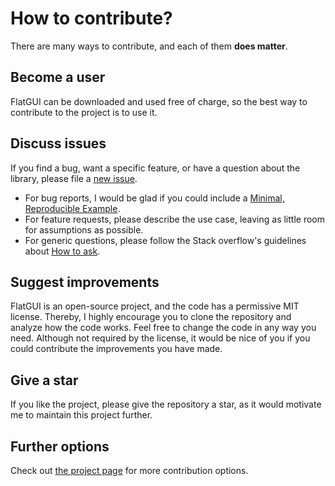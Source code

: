 # How to contribute?

There are many ways to contribute, and each of them **does matter**.

## Become a user

FlatGUI can be downloaded and used free of charge, so the best way to contribute to the project is to use it.

## Discuss issues

If you find a bug, want a specific feature, or have a question about the library, please file a [new issue](https://github.com/scopchanov/flat-gui/issues/new). 

- For bug reports, I would be glad if you could include a [Minimal, Reproducible Example](https://stackoverflow.com/help/minimal-reproducible-example).
- For feature requests, please describe the use case, leaving as little room for assumptions as possible.
- For generic questions, please follow the Stack overflow's guidelines about [How to ask](https://stackoverflow.com/help/how-to-ask).

## Suggest improvements

FlatGUI is an open-source project, and the code has a permissive MIT license. Thereby, I highly encourage you to clone the repository and analyze how the code works. Feel free to change the code in any way you need. Although not required by the license, it would be nice of you if you could contribute the improvements you have made.

## Give a star

If you like the project, please give the repository a star, as it would motivate me to maintain this project further.

## Further options

Check out [the project page](https://www.scopchanov.de/projects/flatgui/contribute/) for more contribution options.
